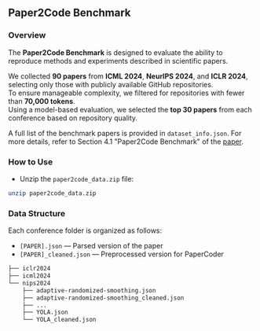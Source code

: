 ## Paper2Code Benchmark

### Overview
The **Paper2Code Benchmark** is designed to evaluate the ability to reproduce methods and experiments described in scientific papers.

We collected **90 papers** from **ICML 2024**, **NeurIPS 2024**, and **ICLR 2024**, selecting only those with publicly available GitHub repositories.  
To ensure manageable complexity, we filtered for repositories with fewer than **70,000 tokens**.  
Using a model-based evaluation, we selected the **top 30 papers** from each conference based on repository quality.

A full list of the benchmark papers is provided in `dataset_info.json`.
For more details, refer to Section 4.1 "Paper2Code Benchmark" of the [paper](https://arxiv.org/abs/2504.17192).

### How to Use
- Unzip the `paper2code_data.zip` file:
```bash
unzip paper2code_data.zip
```

### Data Structure
Each conference folder is organized as follows:
- `[PAPER].json` — Parsed version of the paper
- `[PAPER]_cleaned.json` — Preprocessed version for PaperCoder

```bash
├── iclr2024 
├── icml2024
└── nips2024
    ├── adaptive-randomized-smoothing.json
    ├── adaptive-randomized-smoothing_cleaned.json
    ├── ... 
    ├── YOLA.json
    └── YOLA_cleaned.json
```
